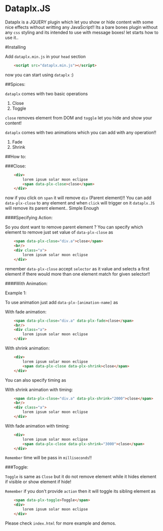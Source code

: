 Dataplx.JS
======

Dataplx is a JQUERY plugin which let you show or hide content with some nice effects without writting any JavaScript!!
Its a bare bones plugin without any `css` styling and its intended to use with message boxes! let starts how to use it..


#Installing

Add `dataplx.min.js` in your `head` section

```html
	<script src="dataplx.min.js"></script>
```
now you can start using `dataplx` :)


##Spices:

`dataplx` comes with two basic operations

1. Close
2. Toggle

`close` removes element from DOM and `toggle` let you hide and show your content!

`dataplx` comes with two animations which you can add with any operation!!

1. Fade
2. Shrink

##How to:

###Close:

```html
	<div>
		lorem ipsum solar moon eclipse
		<span data-plx-close>close</span>
	</div>
```

now if you click on `span` it will remove `div` (Parent element)!!
You can add `data-plx-close` to any element and when `click` will trigger on it `dataplx.JS` will remove its parent element.. Simple Enough

####Specifying Action:

So you dont want to remove parent element ? You can specify which element to remove just set value of `data-plx-close` as

```html
	<span data-plx-close="div.a">close</span>
	<br/>
	<div class="a">
		lorem ipsum solar moon eclipse
	</div>
```

remember `data-plx-close` accept `selector` as it value and selects a first element if there would more than one element match for given selector!!

####With Animation:

Example 1:

To use animation just add `data-plx-[animation-name]` as

With fade animation:

```html
	<span data-plx-close="div.a" data-plx-fade>close</span>
	<br/>
	<div class="a">
		lorem ipsum solar moon eclipse
	</div>
```

With shrink animation:

```html
	<div>
		lorem ipsum solar moon eclipse
		<span data-plx-close data-plx-shrink>close</span>
	</div>
```

You can also specify timing as

With shrink animation with timing:

```html
	<span data-plx-close="div.a" data-plx-shrink="2000">close</span>
	<br/>
	<div class="a">
		lorem ipsum solar moon eclipse
	</div>
```

With fade animation with timing:

```html
	<div>
		lorem ipsum solar moon eclipse
		<span data-plx-close data-plx-shrink="3000">close</span>
	</div>
```

`Remember` time will be pass in `milliseconds`!!

###Toggle:

`Toggle` is same as `Close` but it do not remove element while it hides element if visible or show element if hide!

`Remember` if you don't provide `action` then it will toggle its sibling element as

```html
	<span data-plx-toggle>Toggle</span>
	<div>
		lorem ipsum solar moon eclipse
	</div>
```

Please check `index.html` for more example and demos.